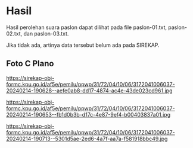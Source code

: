 # Hasil

Hasil perolehan suara paslon dapat dilihat pada file paslon-01.txt, paslon-02.txt, dan paslon-03.txt.

Jika tidak ada, artinya data tersebut belum ada pada SIREKAP.

## Foto C Plano

https://sirekap-obj-formc.kpu.go.id/af5e/pemilu/ppwp/31/72/04/10/06/3172041006037-20240214-190628--aefe0ab8-dd17-4874-ac4e-43de023cd961.jpg

https://sirekap-obj-formc.kpu.go.id/af5e/pemilu/ppwp/31/72/04/10/06/3172041006037-20240214-190653--fb1d0b3b-d17c-4e87-9ef4-b00403837a01.jpg

https://sirekap-obj-formc.kpu.go.id/af5e/pemilu/ppwp/31/72/04/10/06/3172041006037-20240214-190713--5301d5ae-2ed6-4a7f-aa7a-f581918bbc49.jpg
